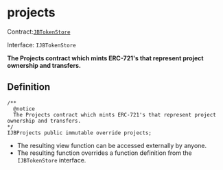 # projects

Contract:[`JBTokenStore`](../)​‌

Interface: `IJBTokenStore`

**The Projects contract which mints ERC-721's that represent project ownership and transfers.**

## Definition

```solidity
/** 
  @notice 
  The Projects contract which mints ERC-721's that represent project ownership and transfers.
*/ 
IJBProjects public immutable override projects;
```

* The resulting view function can be accessed externally by anyone. 
* The resulting function overrides a function definition from the `IJBTokenStore` interface.

